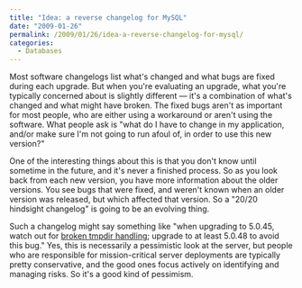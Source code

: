```yaml
---
title: "Idea: a reverse changelog for MySQL"
date: "2009-01-26"
permalink: /2009/01/26/idea-a-reverse-changelog-for-mysql/
categories:
  - Databases
---
```

Most software changelogs list what's changed and what bugs are fixed during each upgrade. But when you're evaluating an upgrade, what you're typically concerned about is slightly different &#8212; it's a combination of what's changed and what might have broken. The fixed bugs aren't as important for most people, who are either using a workaround or aren't using the software. What people ask is "what do I have to change in my application, and/or make sure I'm not going to run afoul of, in order to use this new version?"

One of the interesting things about this is that you don't know until sometime in the future, and it's never a finished process. So as you look back from each new version, you have more information about the older versions. You see bugs that were fixed, and weren't known when an older version was released, but which affected that version. So a "20/20 hindsight changelog" is going to be an evolving thing.

Such a changelog might say something like "when upgrading to 5.0.45, watch out for [broken tmpdir handling][1]; upgrade to at least 5.0.48 to avoid this bug." Yes, this is necessarily a pessimistic look at the server, but people who are responsible for mission-critical server deployments are typically pretty conservative, and the good ones focus actively on identifying and managing risks. So it's a good kind of pessimism.

 [1]: http://bugs.mysql.com/bug.php?id=30287
